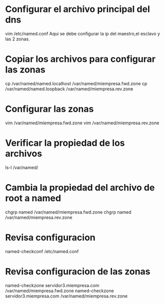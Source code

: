 # Configurar el archivo principal del dns
vim /etc/named.conf
Aqui se debe configurar la ip del maestro,el esclavo y las 2 zonas.
# Copiar los archivos para configurar las zonas
cp /var/named/named.localhost /var/named/miempresa.fwd.zone
cp /var/named/named.loopback /var/named/miempresa.rev.zone
# Configurar las zonas
vim /var/named/miempresa.fwd.zone
vim /var/named/miempresa.rev.zone

# Verificar la propiedad de los archivos
ls-l /var/named/
# Cambia la propiedad del archivo de root a named
chgrp named /var/named/miempresa.fwd.zone
chgrp named /var/named/miempresa.rev.zone

# Revisa configuracion
named-checkconf /etc/named.conf
# Revisa configuracion de las zonas
named-checkzone servidor3.miempresa.com /var/named/miempresa.fwd.zone
named-checkzone servidor3.miempresa.com /var/named/miempresa.rev.zone
